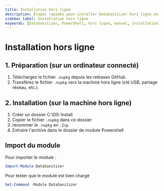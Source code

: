 ```yaml
---
title: Installation hors ligne
description: Étapes rapides pour installer DataSanitizer hors ligne en utilisant un package téléchargé et un script PowerShell.
sidebar_label: Installation hors ligne
keywords: [DataSanitizer, PowerShell, hors ligne, manuel, installation]
---
```


# Installation hors ligne


## 1. Préparation (sur un ordinateur connecté)

1. Téléchargez le fichier `.nupkg` depuis les releases GitHub.
2. Transférez le fichier `.nupkg` vers la machine hors ligne (clé USB, partage réseau, etc.).

## 2. Installation (sur la machine hors ligne)

1. Créer un dossier C:\DS-Install
2. Copier le fichier  `.nupkg` dans ce dossier
3. renommer le  `.nupkg`  en  `.Zip`
4. Extraire l'archive dans le dossier de module Powershell

## Import du module

Pour importer le module :

```powershell
Import-Module DataSanitizer
```

Pour tester que le module est bien chargé

```powershell
Get-Command -Module DataSanitizer
```
